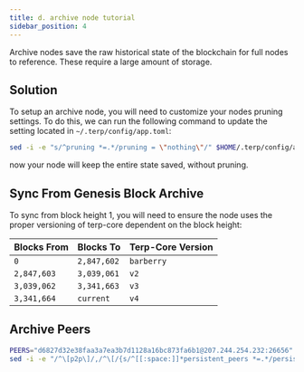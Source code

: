 ```yaml
---
title: d. archive node tutorial
sidebar_position: 4
---
```


Archive nodes save the raw historical state of the blockchain for full nodes to reference. These require a large amount of storage.

## Solution
To setup an archive node, you will need to customize your nodes pruning settings. To do this, we can run the following command to update the setting located in `~/.terp/config/app.toml`:
```sh
sed -i -e "s/^pruning *=.*/pruning = \"nothing\"/" $HOME/.terp/config/app.toml
```

now your node will keep the entire state saved, without pruning. 


## Sync From Genesis Block Archive 

To sync from block height 1, you will need to ensure the node uses the proper versioning of terp-core dependent on the block height:

| Blocks From | Blocks To | Terp-Core Version | 
| -----------| -----------| ------------------| 
| `0`         | `2,847,602` | `barberry`      |  
| `2,847,603` | `3,039,061` | `v2`            | 
| `3,039,062` | `3,341,663` | `v3`            | 
| `3,341,664` | `current`   | `v4`            | 


## Archive Peers
```sh
PEERS="d6827d32e38faa3a7ea3b7d1128a16bc873fa6b1@207.244.254.232:26656"
sed -i -e "/^\[p2p\]/,/^\[/{s/^[[:space:]]*persistent_peers *=.*/persistent_peers = \"$PEERS\"/}" $HOME/.terp/config/config.toml
```